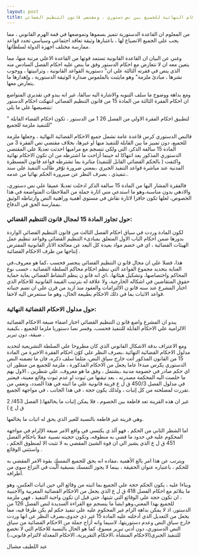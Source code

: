 ```yaml
---
layout: post
title: إلزامية الاحكام النهائية للجميع بين نص دستوري ، ومقتضي قانون التنظيم القضائي
---
```

من المعلوم ان القاعدة الدستورية تتميز بسموها وتموضعها في قمة الهرم القانوني ، مما يجب علي الجميع الانصياع لها ، باعتبارها وثيقة تعاقد اجتماعي وسياسي تحدد قواعد ممارسة مختلف اجهزة الدولة لسلطاتها.

وغني عن البيان ان القاعدة القانونية تستمد قوتها من القاعدة الاعلي مرتبة منها، مما يتعين معه ان لا تتعارض مع احكام الدستور وفق ما ينص عليه احكام الفصل السادس منه الذي ينص في فقرته الثالثة علي ان" دستورية القواعد القانونية ، وتراتبيتها ، ووجوب نشرها ، مبادئ ملزمة" وهو مايثبت بالملموس صدارة الوثيقة الدستورية ، وإهدارها ما يتعارض معها.

ومع بداهة ووضوح ما سلف التنويه والاشارة اليه سالفا، غير انه يبدو في تقديري المتواضع ان احكام الفقرة الثالثة من المادة 15 من قانون التنظيم القضائي انتهكت احكام الدستور بتنصيصها علي ما يلي:

" لتطبيق احكام الفقرة الاولي من الفصل 26 1 من الدستور ، تكون احكام القضاء القابلة للتنفيذ ملزمة للجميع"

فالنص الدستوري كرس قاعدة عامة تشمل جميع الاحكام القضائية النهائية ، وجعلها ملزمة للجميع، دون تمييز ما بين القابلة للتنفيذ منها او غيرها، بخلاف مقتضي نص الفقرة 3 من المادة 15 سالفة الذكر، التي ولكي تنسجم مع مراميها احدثت تعديلا علي المقتضي الدستوري المذكور يعد انتهاكا له حينما أزاحت ما اشترطه من ان تكون الاحكام نهائية واكتفت ( بالحكم القضائي القابل للتنفيذ) متاثرة بما تشترطه قواعد قانون المسطرة المدنية عند مباشرة قواعد التنفيذ الجبري ،بمعني ضرورة توّفر طالب التنفيذ علي سند تنفيذي ، بصرف النظر عن صيرورة الحكم نهائيا من عدمه..

فالفقرة المشار اليها من المادة 15 سالفة الذكر ادخلت تعديلا عميقا علي نص دستوري، والادهي بدون مناسبة،وهو ما استدعي مني اثارة جملة من الملاحظات المتواضعة في هذا الخصوص، لعلها تكون حافزا لاثارة نقاش في مستوي أهمية وراهنية النص وارتباطه الوثيق بممارسة الحق في الدفاع.

### حول تجاوز المادة 15 لمجال قانون التنظيم القضائي:

لكون المادة وردت في سياق احكام الفصل الثالث من قانون التنظيم القضائي الواردة بدورها ضمن احكام الباب الاول المتعلق بمبادىء التنظيم القضائي وقواعد تنظيم عمل الهيئات القضائية ، اي في خضم مواد بعيدة كل البعد عن معالجة الاثار القانونية المفترض إنتاجها من طرف الاحكام القضائية .

هذا، فضلا علي ان مجال قانو ن التنظيم القضائي ينحصر فحسب ،كما هو معروف،في العناية بتحديد مجموع القواعد التي تنظم احكام محاكم السلطة القضائية ، حسب نوع المحاكم واختصاصها، وتشكيل هيئاتها، ،اي انه قانو ن ينظم النشاط القضائي بغاية حماية حقوق المتقاضين في اشكاله الخارجية، ولا علاقة له بترتيب القيمة القانونية للاحكام الذي اختار المشرع عند سنه قانو ن الالتزامات والعقود منذ ازيد من قرن علي ان تضم جنباته قواعد الاثبات بما في ذلك الاحكام بطبيعة الحال، وهو ما سنتعرض اليه لاحقا.

### حول مدلول الاحكام القضائية النهائية:

يبدو ان المشرع واضع قانو ن التنظيم القضائي اختار اضفاء صبغة الاحكام القضائية الالزامية علي الاحكام القابلة للتنفيذ فحسب، وفسر نصا دستوريا ملزما للجميع ، بكيفية ضيقة، دون تبرير .

ومع الاعتراف بدقة الاشكال القانوني الذي كان مطروحا علي السلطة التشريعية لتحديد مدلول الاحكام القضائية النهائية ،بصرف النظر علي كوّن احكام الفقرة الاخيرة من المادة 15 من القانون المذكور أتت خارج سياق النص، مثلما سلف ذكره، فان ما تضمنه النص الدستوري يكرس مبدءا عاما يجعل من الاحكام المذكورة ، ملزمة للجميع من منظور ان اي حكم صادر في خصومة مدنية ،يشتمل ، وفق ما هو معروف، علي شطرين ، الاول يهم ما خلصت اليه المحكمة مصدرته ، بعد تيقنها من ثبوت او عدم ثبوت وقائع معينة، فيعتبر في مدلول الفصل 450/3 ق ل ع قرينة قانونية علي ما اثبته في هذا الصدد، وتعفي من تقررت لمصلحته من كل إثبات ، ولذلك يكون حجة ، في هذا الجانب ، في مواجهة الجميع.

غير ان هذه القرينة تعد قاطعة بين الخصوم ، فلا يمكن إثبات ما يخالفها.( الفصل 453/ 2 ق ل ع )

وهي قرينة غير قاطعة بالنسبة للغير الذي يحق له اثبات ما يخالفها.

اما الشطر الثاني من الحكم ، فهو ألذ ي يكتسي في واقع الامر صبغة الإلزام في مواجهة المحكوم عليه في حدود ما قضي به منطوقه، وتكون حجيته نسبية عملا باحكام الفصل 451 ق ل ع الذي يشير الي ان قوة الشيئ المقضي به لا تثبت الا لمنطوق الحكم ، واستثني الوقائع .

ويترتب عن هذا امر بالغ الأهمية ،مفاده انه يحق للجميع التمسك بقوة الامر المقضي به للحكم ، باعتباره عنوان الحقيقة ، بينما لا يجوز التمسك بسبقية ألَّبت في النزاع سوي من أطرافه.

وبناءا عليه ، يكون الحكم حجة علي الجميع بما اثبته من وقائع الي حين اثبات العكس، وهو ما يتلائم مع احكام الفصل 418 ق ل ع الذي يجعل من الاحكام القضائية المغربية والأجنبية ، ان تكون حجة علي الوقائع التي تثبتها، حتي قبل ان تكون واجبة التنفيذ ، فهي ملزمة للجميع بهذا المعني،وهو ايضا ما ينسجم مع القراءة السديدة لنص الفصل 126 من الدستور، اذ لا يمكن بداهة الزام غير المحكوم عليه علي تنفيذ حكم لم يكن طرفا فيه، مما يجعل من التعديل الذي أدخلته عليه المادة 15 غير ذي جدوي،بصرف النظر عن انها وردت خارج سياق النص وعدم دستوريتها، لاسيما وانه أزاح جملة من الاحكام القضائية من سياق النص الدستوري، دون أدني تبرير مسوغ، كما هو الحال بالنسبة للاحكام التي لا تخضع للتنفيذ الجبري(الاحكام المنشأة ،الاحكام التقريرية، الاحكام المعدلة لالتزام قانوني،،)

عبد اللطيف مشبال